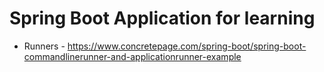# Spring Boot Application for learning

- Runners - https://www.concretepage.com/spring-boot/spring-boot-commandlinerunner-and-applicationrunner-example